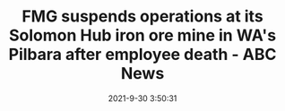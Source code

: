 ---
"title": "FMG suspends operations at its Solomon Hub iron ore mine in WA's Pilbara after employee death - ABC News"
"date": "2021-9-30 3:50:31"
"feed_name": "GOOGLENEWSCONSTRUCTION"
"feed_website": "https://news.google.com/search?q=construction%2Bincident&hl=en-US&gl=US&ceid=US:en"
"feed_rss": "https://news.google.com/rss/search?q=construction%2Bincident&hl=en-US&gl=US&ceid=US:en"
"link": "https://www.abc.net.au/news/2021-09-30/fmg-suspends-solomon-mine-operations-after-minesite-death/100503096"
"source": "{'href': 'https://www.abc.net.au', 'title': 'ABC News'}"
"file": "_posts/2021-1-1-085822db35b5febb95619ea47e28d27cde1f7cf1.md"
"accident": "0"
"drilling": "0"
"dead": "0"
"injured": "0"
"arrested": "0"
"where": "unknown site"
"causes": "unknown"
"place": "unknown place"
---